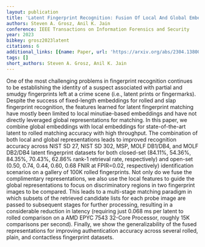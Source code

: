 ```yaml
---
layout: publication
title: 'Latent Fingerprint Recognition: Fusion Of Local And Global Embeddings'
authors: Steven A. Grosz, Anil K. Jain
conference: IEEE Transactions on Information Forensics and Security
year: 2023
bibkey: grosz2023latent
citations: 6
additional_links: [{name: Paper, url: 'https://arxiv.org/abs/2304.13800'}]
tags: []
short_authors: Steven A. Grosz, Anil K. Jain
---
```

One of the most challenging problems in fingerprint recognition continues to
be establishing the identity of a suspect associated with partial and smudgy
fingerprints left at a crime scene (i.e., latent prints or fingermarks).
Despite the success of fixed-length embeddings for rolled and slap fingerprint
recognition, the features learned for latent fingerprint matching have mostly
been limited to local minutiae-based embeddings and have not directly leveraged
global representations for matching. In this paper, we combine global
embeddings with local embeddings for state-of-the-art latent to rolled matching
accuracy with high throughput. The combination of both local and global
representations leads to improved recognition accuracy across NIST SD 27, NIST
SD 302, MSP, MOLF DB1/DB4, and MOLF DB2/DB4 latent fingerprint datasets for
both closed-set (84.11%, 54.36%, 84.35%, 70.43%, 62.86% rank-1 retrieval rate,
respectively) and open-set (0.50, 0.74, 0.44, 0.60, 0.68 FNIR at FPIR=0.02,
respectively) identification scenarios on a gallery of 100K rolled
fingerprints. Not only do we fuse the complimentary representations, we also
use the local features to guide the global representations to focus on
discriminatory regions in two fingerprint images to be compared. This leads to
a multi-stage matching paradigm in which subsets of the retrieved candidate
lists for each probe image are passed to subsequent stages for further
processing, resulting in a considerable reduction in latency (requiring just
0.068 ms per latent to rolled comparison on a AMD EPYC 7543 32-Core Processor,
roughly 15K comparisons per second). Finally, we show the generalizability of
the fused representations for improving authentication accuracy across several
rolled, plain, and contactless fingerprint datasets.